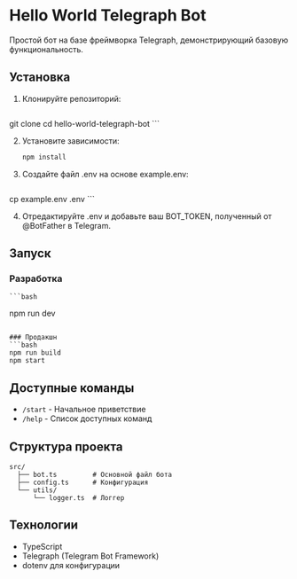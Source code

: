 # Hello World Telegraph Bot

Простой бот на базе фреймворка Telegraph, демонстрирующий базовую функциональность.

## Установка

1. Клонируйте репозиторий:
    ```bash
git clone <repository-url>
cd hello-world-telegraph-bot
    ```

2. Установите зависимости:
    ```bash
    npm install
    ```

3. Создайте файл .env на основе example.env:
    ```bash
cp example.env .env
    ```

4. Отредактируйте .env и добавьте ваш BOT_TOKEN, полученный от @BotFather в Telegram.

## Запуск

### Разработка
    ```bash
npm run dev
```

### Продакшн
```bash
npm run build
npm start
```

## Доступные команды

- `/start` - Начальное приветствие
- `/help` - Список доступных команд

## Структура проекта

```
src/
  ├── bot.ts         # Основной файл бота
  ├── config.ts      # Конфигурация
  └── utils/
      └── logger.ts  # Логгер
```

## Технологии

- TypeScript
- Telegraph (Telegram Bot Framework)
- dotenv для конфигурации
